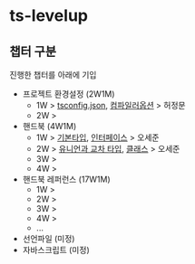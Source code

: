 # ts-levelup

## 챕터 구분

진행한 챕터를 아래에 기입

- 프로젝트 환경설정 (2W1M)
  - 1W > [tsconfig.json](https://github.com/fancy-conggi/ts-levelup/blob/master/content/tsconfig.json.md), [컴파일러옵션](https://github.com/fancy-conggi/ts-levelup/blob/master/content/compiler-option.md) > 허정문
  - 2W >
- 핸드북 (4W1M)
  - 1W > [기본타입](https://github.com/fancy-conggi/ts-levelup/blob/master/content/W1%20-%20Basic%20Types.md), [인터페이스](https://github.com/fancy-conggi/ts-levelup/blob/master/content/W1%20-%20Interface.md) > 오세준
  - 2W > [유니언과 교차 타입](https://github.com/fancy-conggi/ts-levelup/blob/master/content/W2%20-%20Union%20%26%20Intersection.md), [클래스](https://github.com/fancy-conggi/ts-levelup/blob/master/content/W2%20-%20Class.md) > 오세준
  - 3W >
  - 4W >
- 핸드북 레퍼런스 (17W1M)
  - 1W >
  - 2W >
  - 3W >
  - 4W >
  - ...
- 선언파일 (미정)
- 자바스크립트 (미정)
